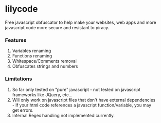 # lilycode

Free javascript obfuscator to help make your websites, web apps and more javascript code more secure and resistant to piracy.

### Features
1. Variables renaming
2. Functions renaming
3. Whitespace/Comments removal
4. Obfuscates strings and numbers

### Limitations
1. So far only tested on "pure" javascript - not tested on javascript frameworks like JQuery, etc...
2. Will only work on javascript files that don't have external dependencies - If your html code references a javascript function/variable, you may get errors.
3. Internal Regex handling not implemented currently.